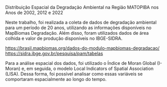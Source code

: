 Distribuição Espacial da Degradação Ambiental na Região MATOPIBA nos Anos de 2002, 2012 e 2022

Neste trabalho, foi realizada a coleta de dados de degradação ambiental para um período de 20 anos, utilizando as informações disponíveis no MapBiomas Degradação. Além disso, foram utilizados dados de área colhida e valor de produção disponíveis no IBGE-SIDRA.

https://brasil.mapbiomas.org/dados-do-modulo-mapbiomas-degradacao/
https://sidra.ibge.gov.br/pesquisa/pam/tabelas

Para a análise espacial dos dados, foi utilizado o Índice de Moran Global (I-Moran) e, em seguida, o modelo Local Indicators of Spatial Association (LISA). Dessa forma, foi possível analisar como essas variáveis se comportaram espacialmente ao longo do tempo.
